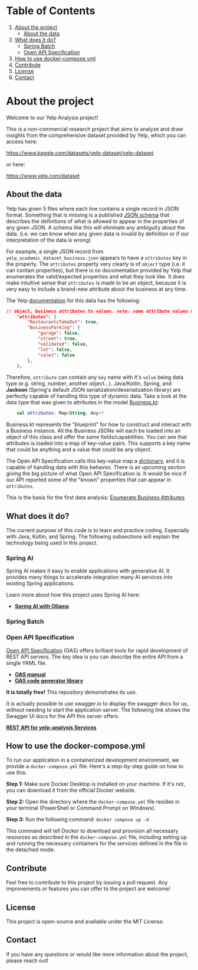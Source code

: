 # Table of Contents

1. [About the project](#About-the-project)
   * [About the data](#about-the-data)
2. [What does it do?](#what-does-it-do)
    * [Spring Batch](#spring-batch)
    * [Open API Specification](#open-api-specification)
3. [How to use docker-compose.yml](#how-to-use-the-docker-composeyml)
4. [Contribute](#contribute)
5. [License](#license)
6. [Contact](#contact)

# About the project

Welcome to our Yelp Analysis project! 

This is a non-commercial research project that aims to analyze
and draw insights from the comprehensive dataset provided by Yelp,
which you can access here: 

https://www.kaggle.com/datasets/yelp-dataset/yelp-dataset

or here:

https://www.yelp.com/dataset

## About the data
Yelp has given 5 files where each line contains a single record in JSON format.
Something that is missing is a published [JSON schema](https://json-schema.org/) that describes the definitions
of what is allowed to appear in the properties of any given JSON. A schema like this will eliminate any
ambiguity about the data. (i.e. we can know when any given data is invalid by definition or if our interpretation of
the data is wrong)

For example, a single JSON record from `yelp_academic_dataset_business.json` appears to have
a `attributes` key in the property. The `attributes` property very clearly is of `object` type
(i.e. it can contain properties), but there is no documentation provided by Yelp that
enumerates the valid/expected properties and what they look like. It does make intuitive sense that 
`attributes` is made to be an object, because it is very easy to include a brand-new attribute about
the business at any time.

The Yelp [documentation](https://www.yelp.com/dataset/documentation/main) for this data has the following:
```json
// object, business attributes to values. note: some attribute values might be objects
    "attributes": {
        "RestaurantsTakeOut": true,
        "BusinessParking": {
            "garage": false,
            "street": true,
            "validated": false,
            "lot": false,
            "valet": false
        },
    },
```

Therefore, `attribute` can contain any `key` name with it's `value` being
data type (e.g. string, number, another object...). Java/Kotlin, Spring, and **Jackson** (Spring's default JSON serialization/deserialization library)
are perfectly capable of handling this type of dynamic data. Take a look at the data type that was given
to attributes in the model [Business.kt](src/main/java/com/mpc/data/yelputil/model/Business.kt):
```kotlin
    val attributes: Map<String, Any>?
```
Business.kt represents the "blueprint" for how to construct and interact with a Business instance.
All the Business JSONs will each be loaded into an object of this class and offer the same fields/capabilities.
You can see that attributes is loaded into a map of key-value pairs. This supports a key name that could be anything
and a value that could be any object.

The Open API Specification calls this key-value map a [dictionary](https://swagger.io/docs/specification/data-models/dictionaries/),
and it is capable of handling data with this behavior. There is an upcoming section giving the big picture of what
Open API Specification is. It would be nice if our API reported some of the "known" properties that can appear in 
`attributes`. 

This is the basis for the first data analysis: [Enumerate Business Attributes](docs/BUSSINESS-ATTRIBUTES.md)

## What does it do?
The current purpose of this code is to learn and practice coding. Especially with Java, Kotlin, and Spring.
The following subsections will explain the technology being used in this project.

### Spring AI
Spring AI makes it easy to enable applications with generative AI. It provides many things to accelerate
integration many AI services into existing Spring applications. 

Learn more about how this project uses Spring AI here:

- **[Spring AI with Ollama](docs/README-ai.md)**

### Spring Batch

### Open API Specification
[Open API Specification](https://swagger.io/) (OAS) offers brilliant tools for rapid development of REST API servers.
The key idea is you can describe the entire API from a single YAML file.

- **[OAS manual](https://swagger.io/docs/specification/about/)**
- **[OAS code generator library](https://github.com/OpenAPITools/openapi-generator/tree/7bc2a660658766175a0fcde8e77c1b475bc970e6/docs/generators)**

**It is totally free!** This repository demonstrates its use.

It is actually possible to use swagger.io to display the swagger docs for us, without needing to start the application server.
The following link shows the Swagger UI docs for the API this server offers.

**[REST API for yelp-analysis Services](https://petstore.swagger.io/?url=https://raw.githubusercontent.com/zowe/docs-site/docs-staging/api_definitions/datasets.json)**


## How to use the docker-compose.yml

To run our application in a containerized development environment, we provide a `docker-compose.yml` file. Here's a step-by-step guide on how to use this:

**Step 1:** Make sure Docker Desktop is installed on your machine. If it's not, you can download it from the official Docker website.

**Step 2:** Open the directory where the `docker-compose.yml` file resides in your terminal (PowerShell or Command Prompt on Windows).

**Step 3:** Run the following command: `docker compose up -d`.

This command will tell Docker to download and provision all necessary resources as described in the `docker-compose.yml` file, including setting up and running the necessary containers for the services defined in the file in the detached mode.

## Contribute

Feel free to contribute to this project by issuing a pull request. Any improvements or features you can offer to the project are welcome!

## License

This project is open-source and available under the MIT License.

## Contact

If you have any questions or would like more information about the project, please reach out!